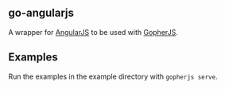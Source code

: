 go-angularjs
------------
A wrapper for [AngularJS](http://angularjs.org) to be used with [GopherJS](https://github.com/gopherjs/gopherjs).


## Examples
Run the examples in the example directory with `gopherjs serve`.
